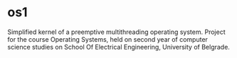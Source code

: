 os1
===

Simplified kernel of a preemptive multithreading operating system. Project for the course Operating Systems, held on second year of computer science studies on School Of Electrical Engineering, University of Belgrade.
